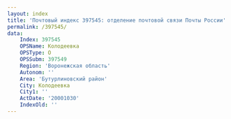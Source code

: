 ```yaml
---
layout: index
title: 'Почтовый индекс 397545: отделение почтовой связи Почты России'
permalink: /397545/
data:
    Index: 397545
    OPSName: Колодеевка
    OPSType: О
    OPSSubm: 397549
    Region: 'Воронежская область'
    Autonom: ''
    Area: 'Бутурлиновский район'
    City: Колодеевка
    City1: ''
    ActDate: '20001030'
    IndexOld: ''
---
```

